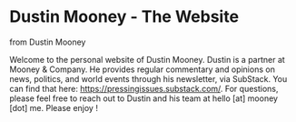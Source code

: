 # Dustin Mooney - The Website
from Dustin Mooney

Welcome to the personal website of Dustin Mooney. Dustin is a partner at Mooney & Company. He provides regular commentary and opinions on news, politics, and world events through his newsletter, via SubStack. You can find that here: https://pressingissues.substack.com/. For questions, please feel free to reach out to Dustin and his team at <bold>hello [at] mooney [dot] me</bold>. Please enjoy !
